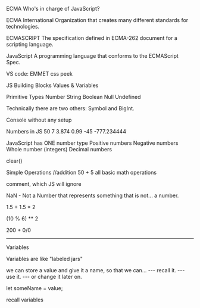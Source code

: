 ECMA
Who's in charge of JavaScript?

ECMA International
    Organization that creates many different standards for technologies.

ECMASCRIPT
The specification defined in ECMA-262 document for a scripting language.

JavaScript
A programming language that conforms to the ECMAScript Spec.

VS code:
EMMET
css peek

JS Building Blocks
Values & Variables

Primitive Types
Number
String
Boolean
Null
Undefined

Technically there are two others: Symbol and BigInt.

Console
without any setup

Numbers in JS
50
7
3.874
0.99
-45
-777.234444

JavaScript has ONE number type
Positive numbers
Negative numbers
Whole number (integers)
Decimal numbers

clear()

Simple Operations
//addition
50 + 5 
all basic math operations

comment, which JS will ignore

<!-- Addition 50 + 5
Subtraction 50 - 5
Multiplication 50 * 5
Division 50/ 5

Module 27 % 2 
 -->

 NaN - Not a Number
that represents something that is not... a number.


1.5 + 1.5 * 2

(10 % 6) ** 2

200 + 0/0

________________________
Variables

Variables are like "labeled jars"

we can store a value and give it a name,
so that we can...
--- recall it.
--- use it.
--- or change it later on.

let someName = value;

recall variables


